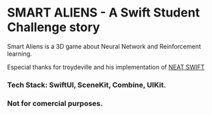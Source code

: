 # SMART ALIENS - A Swift Student Challenge story

Smart Aliens is a 3D game about Neural Network and Reinforcement learning. 

Especial thanks for troydeville and his implementation of [NEAT SWIFT](https://github.com/troydeville/NEAT-swift)

### Tech Stack: SwiftUI, SceneKit, Combine, UIKit.

### Not for comercial purposes.
